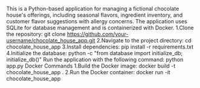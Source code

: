 This is a Python-based application for managing a fictional chocolate house's offerings, including seasonal flavors, ingredient inventory, and customer flavor suggestions with allergy concerns. The application uses SQLite for database management and is containerized with Docker.
1.Clone the repository:
git clone https://github.com/your-username/chocolate_house_app.git
2.Navigate to the project directory:
cd chocolate_house_app
3.Install dependencies:
pip install -r requirements.txt
4.Initialize the database: 
python -c "from database import initialize_db; initialize_db()"
Run the application with the following command:
python app.py
Docker Commands
1.Build the Docker image:
docker build -t chocolate_house_app .
2.Run the Docker container:
docker run -it chocolate_house_app
